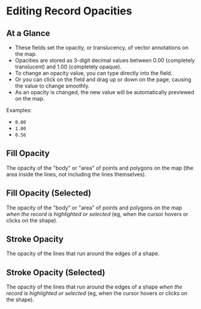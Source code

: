 # Editing Record Opacities

## At a Glance

  - These fields set the opacity, or translucency, of vector annotations on the map.
  - Opacities are stored as 3-digit decimal values between 0.00 (completely translucent) and 1.00 (completely opaque).
  - To change an opacity value, you can type directly into the field.
  - Or you can click on the field and drag up or down on the page, causing the value to change smoothly.
  - As an opacity is changed, the new value will be automatically previewed on the map.

Examples:

  - `0.00`
  - `1.00`
  - `0.56`

## Fill Opacity

The opacity of the "body" or "area" of points and polygons on the map (the area inside the lines, not including the lines themselves).

## Fill Opacity (Selected)

The opacity of the "body" or "area" of points and polygons on the map _when the record is highlighted or selected_ (eg, when the cursor hovers or clicks on the shape).

## Stroke Opacity

The opacity of the lines that run around the edges of a shape.

## Stroke Opacity (Selected)

The opacity of the lines that run around the edges of a shape _when the record is highlighted or selected_ (eg, when the cursor hovers or clicks on the shape).
